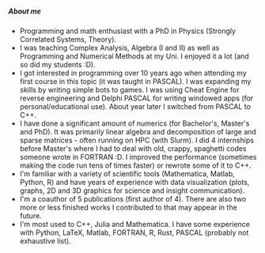 ##### About me
- Programming and math enthusiast with a PhD in Physics (Strongly Correlated Systems, Theory).
- I was teaching Complex Analysis, Algebra (I and II) as well as Programming and Numerical Methods at my Uni. I enjoyed it a lot (and so did my students :D).
- I got interested in programming over 10 years ago when attending my first course in this topic (it was taught in PASCAL). I was expanding my skills by writing simple bots to games. I was using Cheat Engine for reverse engineering and Delphi PASCAL for writing windowed apps (for personal/educational use). About year later I switched from PASCAL to C++. 
- I have done a significant amount of numerics (for Bachelor's, Master's and PhD). It was primarily linear algebra and decomposition of large and sparse matrices - often running on HPC (with Slurm). I did 4 internships before Master's where I had to deal with old, crappy, spaghetti codes someone wrote in FORTRAN :D. I improved the performance (sometimes making the code run tens of times faster) or rewrote some of it to C++.
- I'm familiar with a variety of scientific tools (Mathematica, Matlab, Python, R) and have years of experience with data visualization (plots, graphs, 2D and 3D graphics for science and insight communication).
- I'm a coauthor of 5 publications (first author of 4). There are also two more or less finished works I contributed to that may appear in the future.
- I'm most used to C++, Julia and Mathematica. I have some experience with Python, LaTeX, Matlab, FORTRAN, R, Rust, PASCAL (probably not exhaustive list).
<!---
Lilineko/Lilineko is a ✨ special ✨ repository because its `README.md` (this file) appears on your GitHub profile.
You can click the Preview link to take a look at your changes.
--->
